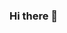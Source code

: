 ### Hi there 👋

<!--
**taeyoungkim1213/taeyoungkim1213** is a ✨ _special_ ✨ repository because its `README.md` (this file) appears on your GitHub profile.

Here are some ideas to get you started:
<a href="https://www.discord.com/users/440129204739375126" target="_blank"><img src="https://img.shields.io/badge/뱃지레이블-배경색?style=뱃지모양&logo=로고&logoColor=로고색상"/>discode</a>
<a href="https://open.kakao.com/o/szCCpGCf" target="_blank"><img src="https://img.shields.io/badge/OPEN_KAKAO-blue?style=뱃지모양&logo=로고&logoColor=#FFCD00"/></a>
- 🔭 I’m currently working on ...
- 🌱 I’m currently learning ...
- 👯 I’m looking to collaborate on ...
- 🤔 I’m looking for help with ...
- 💬 Ask me about ...
- 📫 How to reach me: ...
- 😄 Pronouns: ...
- ⚡ Fun fact: ...
-->
